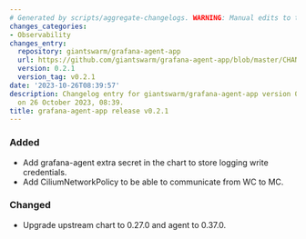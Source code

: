 ```yaml
---
# Generated by scripts/aggregate-changelogs. WARNING: Manual edits to this files will be overwritten.
changes_categories:
- Observability
changes_entry:
  repository: giantswarm/grafana-agent-app
  url: https://github.com/giantswarm/grafana-agent-app/blob/master/CHANGELOG.md#021---2023-10-26
  version: 0.2.1
  version_tag: v0.2.1
date: '2023-10-26T08:39:57'
description: Changelog entry for giantswarm/grafana-agent-app version 0.2.1, published
  on 26 October 2023, 08:39.
title: grafana-agent-app release v0.2.1
---
```


### Added
- Add grafana-agent extra secret in the chart to store logging write credentials.
- Add CiliumNetworkPolicy to be able to communicate from WC to MC.
### Changed
- Upgrade upstream chart to 0.27.0 and agent to 0.37.0.
